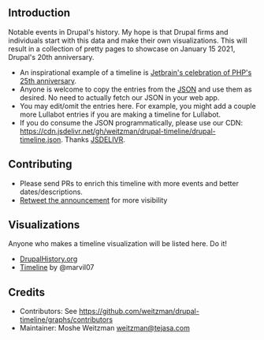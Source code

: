 Introduction
-----------
Notable events in Drupal's history. My hope is that Drupal firms and individuals start with this data and make their own visualizations. This will result in a collection of pretty pages to showcase on January 15 2021, Drupal's 20th anniversary.

- An inspirational example of a timeline is [Jetbrain's celebration of PHP's 25th anniversary](https://www.jetbrains.com/lp/php-25/). 
- Anyone is welcome to copy the entries from the [JSON](https://github.com/weitzman/drupal-timeline/blob/main/drupal-timeline.json) and use them as desired. No need to actually fetch our JSON in your web app.
- You may edit/omit the entries here. For example, you might add a couple more Lullabot entries if you are making a timeline for Lullabot.
- If you do consume the JSON programmatically, please use our CDN: https://cdn.jsdelivr.net/gh/weitzman/drupal-timeline/drupal-timeline.json. Thanks [JSDELIVR](https://www.jsdelivr.com/?docs=gh). 

Contributing
--------------
- Please send PRs to enrich this timeline with more events and better dates/descriptions.
- [Retweet the announcement](https://twitter.com/weitzman/status/1336687675223498754?s=20) for more visibility

Visualizations
------------
Anyone who makes a timeline visualization will be listed here. Do it!

- [DrupalHistory.org](https://drupalhistory.org/)
- [Timeline](https://misc.marvil07.net/drupal/timeline/timeline.html) by @marvil07

Credits
-----------
- Contributors: See https://github.com/weitzman/drupal-timeline/graphs/contributors
- Maintainer: Moshe Weitzman <weitzman@tejasa.com>
